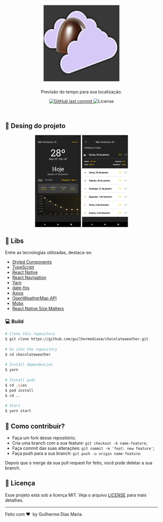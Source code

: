 <h1 align="center">
    <img alt="EasyWeather" title="#EasyWeather" src=".github/logo.png" width="250px" />
</h1>
 <p align="center">Previsão do tempo para sua localização.</p>
<p align="center">
  <a href="https://github.com/guilhermediasm/chocolateweather/commits/master">
    <img alt="GitHub last commit" src="https://img.shields.io/github/last-commit/guilhermediasm/chocolateweather">
  </a>

  <img alt="License" src="https://img.shields.io/badge/license-MIT-brightgreen">
</p>

<br>



## 📱 Desing do projeto

<p align="center">
  <img alt="Main" src=".github/main.png" width="30%">
   <img alt="NextSeven" src=".github/nextSeven.png" width="30%">
</p>


## 🚀 Libs

Entre as tecnologias utilizadas, destaca-se:

- [Styled Components](https://styled-components.com/)
- [TypeScript](https://www.typescriptlang.org/)
- [React Native](https://facebook.github.io/react-native/)
- [React Navigation](https://reactnavigation.org/)
- [Yarn](https://yarnpkg.com/)
- [date-fns](https://date-fns.org/)
- [Axios](https://github.com/axios/axios)
- [OpenWeatherMap API](https://openweathermap.org/)
- [Mobx](https://mobx.js.org/)
- [React Native Size Matters](https://github.com/nirsky/react-native-size-matters)


### 💻 Build

```bash
# Clone this repository
$ git clone https://github.com/guilhermediasm/chocolateweather.git

# Go into the repository
$ cd chocolateweather

# Install dependencies
$ yarn

# Install pods
$ cd .\ios
$ pod install
$ cd ..

# Start
$ yarn start

```


## 🤗 Como contribuir?

- Faça um fork desse repositório;
- Cria uma branch com a sua feature: `git checkout -b name-feature`;
- Faça commit das suas alterações: `git commit -m 'feat: new feature'`;
- Faça push para a sua branch: `git push -u origin name-feature`.

Depois que o merge da sua pull request for feito, você pode deletar a sua branch.

## :memo: Licença

Esse projeto está sob a licença MIT. Veja o arquivo [LICENSE](LICENSE) para mais detalhes.

---

Feito com ❤ &nbsp;by Guilherme Dias Maria.
